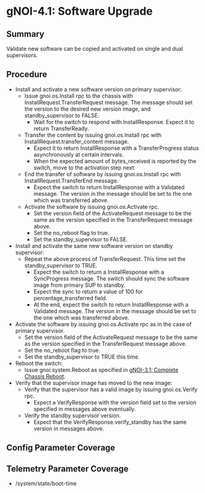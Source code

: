 # gNOI-4.1: Software Upgrade

## Summary

Validate new software can be copied and activated on single and dual supervisors.

## Procedure

*   Install and activate a new software version on primary supervisor:
    *   Issue gnoi.os.Install rpc to the chassis with InstallRequest.TransferRequest message. The message should set the version to the desired new version image, and standby_supervisor to FALSE.
        *   Wait for the switch to respond with InstallResponse. Expect it to return TransferReady.
    *   Transfer the content by issuing gnoi.os.Install rpc with InstallRequest.transfer_content message.
        *   Expect it to return InstallResponse with a TransferProgress status asynchronously at certain intervals.
        *   When the expected amount of bytes_received is reported by the switch, move to the activation step next.
    *   End the transfer of software by issuing gnoi.os.Install rpc with InstallRequest.TransferEnd message.
        *   Expect the switch to return InstallResponse with a Validated message. The version in the message should be set to the one which was transferred above.
    *   Activate the software by issuing gnoi.os.Activate rpc. 
        *   Set the version field of the ActivateRequest message to be the same as the version specified in the TransferRequest message above. 
        *   Set the no_reboot flag to true.
        *   Set the standby_supervisor to FALSE.
*   Install and activate the same new software version on standby supervisor:
    *   Repeat the above process of TransferRequest. This time set the standby_supervisor to TRUE.
        *   Expect the switch to return a InstallResponse with a SyncProgress message. The switch should sync the software image from primary SUP to standby.
        *   Expect the sync to return a value of 100 for percentage_transferred field.
        *   At the end, expect the switch to return InstallResponse with a Validated message. The version in the message should be set to the one which was transferred above.
*   Activate the software by issuing gnoi.os.Activate rpc as in the case of primary supervisor.
    *   Set the version field of the ActivateRequest message to be the same as the version specified in the TransferRequest message above. 
    *   Set the no_reboot flag to true.
    *   Set the standby_supervisor to TRUE this time.
*   Reboot the switch:
    *   Issue gnoi.system.Reboot as specified in [gNOI-3.1: Complete Chassis Reboot](feature/gnoi/tests/complete_chassis_reboot/complete_chassis_reboot_test.md).
*   Verify that the supervisor image has moved to the new image:
    *   Verify that the supervisor has a valid image by issuing gnoi.os.Verify rpc. 
        *   Expect a VerifyResponse with the version field set to the version specified in messages above eventually.
    *   Verify the standby supervisor version.
        *   Expect that the VerifyResponse.verify_standby has the same version in messages above.

## Config Parameter Coverage

## Telemetry Parameter Coverage

* /system/state/boot-time
